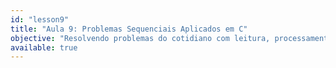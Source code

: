 ```yaml
---
id: "lesson9"
title: "Aula 9: Problemas Sequenciais Aplicados em C"
objective: "Resolvendo problemas do cotidiano com leitura, processamento e saída de dados."
available: true
---
```


<script setup lang="ts">
import LessonRenderer from '@/components/lesson/LessonRenderer.vue';
import lessonData from './lesson9.json';
</script>

<LessonRenderer :data="lessonData" />

